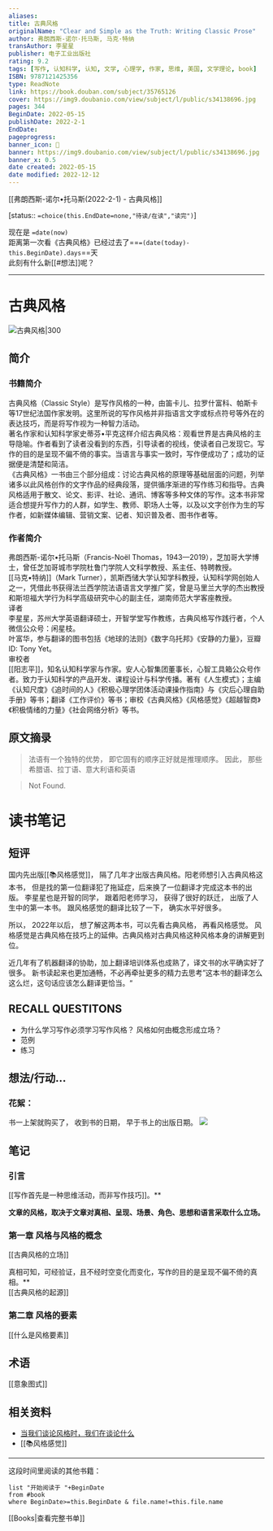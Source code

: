 ```yaml
---
aliases: 
title: 古典风格
originalName: "Clear and Simple as the Truth: Writing Classic Prose"
author: 弗朗西斯-诺尔·托马斯, 马克·特纳
transAuthor: 李星星
publisher: 电子工业出版社
rating: 9.2
tags: [写作, 认知科学, 认知, 文学, 心理学, 作家, 思维, 美国, 文学理论, book]
ISBN: 9787121425356
type: ReadNote
link: https://book.douban.com/subject/35765126
cover: https://img9.doubanio.com/view/subject/l/public/s34138696.jpg
pages: 344
BeginDate: 2022-05-15
publishDate: 2022-2-1
EndDate:
pageprogress:
banner_icon: 📖
banner: https://img9.doubanio.com/view/subject/l/public/s34138696.jpg
banner_x: 0.5
date created: 2022-05-15
date modified: 2022-12-12
---
```


[[弗朗西斯-诺尔•托马斯(2022-2-1) - 古典风格]]

 

[status:: `=choice(this.EndDate=none,"待读/在读","读完")`]

现在是 `=date(now)`  
距离第一次看《古典风格》已经过去了==`=(date(today)-this.BeginDate).days`==天  
此刻有什么新[[#想法]]呢？

---

# 古典风格

![古典风格|300](https://img9.doubanio.com/view/subject/l/public/s34138696.jpg)

## 简介

### 书籍简介

古典风格（Classic Style）是写作风格的一种，由笛卡儿、拉罗什富科、帕斯卡等17世纪法国作家发明。这里所说的写作风格并非指语言文字或标点符号等外在的表达技巧，而是将写作视为一种智力活动。  
著名作家和认知科学家史蒂芬•平克这样介绍古典风格：观看世界是古典风格的主导隐喻。作者看到了读者没看到的东西，引导读者的视线，使读者自己发现它。写作的目的是呈现不偏不倚的事实。当语言与事实一致时，写作便成功了；成功的证据便是清楚和简洁。  
《古典风格》一书由三个部分组成：讨论古典风格的原理等基础层面的问题，列举诸多以此风格创作的文字作品的经典段落，提供循序渐进的写作练习和指导。古典风格适用于散文、论文、影评、社论、通讯、博客等多种文体的写作。这本书非常适合想提升写作力的人群，如学生、教师、职场人士等，以及以文字创作为生的写作者，如新媒体编辑、营销文案、记者、知识普及者、图书作者等。

### 作者简介

弗朗西斯-诺尔•托马斯（Francis-Noël Thomas，1943—2019），芝加哥大学博士，曾任芝加哥城市学院杜鲁门学院人文科学教授、系主任、特聘教授。  
[[马克•特纳]]（Mark Turner），凯斯西储大学认知学科教授，认知科学网创始人之一，凭借此书获得法兰西学院法语语言文学推广奖，曾是马里兰大学的杰出教授和斯坦福大学行为科学高级研究中心的副主任，湖南师范大学客座教授。  
译者  
李星星，苏州大学英语翻译硕士，开智学堂写作教练，古典风格写作践行者，个人微信公众号：闲星枝。  
叶富华，参与翻译的图书包括《地球的法则》《数字乌托邦》《安静的力量》，豆瓣ID: Tony Yet。  
审校者  
[[阳志平]]，知名认知科学家与作家。安人心智集团董事长，心智工具箱公众号作者。致力于认知科学的产品开发、课程设计与科学传播。著有《人生模式》；主编《认知尺度》《追时间的人》《积极心理学团体活动课操作指南》与《灾后心理自助手册》等书；翻译《工作评价》等书；审校《古典风格》《风格感觉》《超越智商》《积极情绪的力量》《社会网络分析》等书。

## 原文摘录

> 法语有一个独特的优势， 即它固有的顺序正好就是推理顺序。 因此， 那些希腊语、拉丁语、意大利语和英语

> Not Found.

# 读书笔记

## 短评

国内先出版[[📚风格感觉]]， 隔了几年才出版古典风格。阳老师想引入古典风格这本书， 但是找的第一位翻译犯了拖延症，后来换了一位翻译才完成这本书的出版。 李星星也是开智的同学， 跟着阳老师学习， 获得了很好的跃迁， 出版了人生中的第一本书。 跟风格感觉的翻译比较了一下， 确实水平好很多。 

所以， 2022年以后， 想了解这两本书，可以先看古典风格， 再看风格感觉。 风格感觉是古典风格在技巧上的延伸。古典风格对古典风格这种风格本身的讲解更到位。 

近几年有了机器翻译的协助，加上翻译培训体系也成熟了，译文书的水平确实好了很多。 新书读起来也更加通畅，不必再牵扯更多的精力去思考”这本书的翻译怎么这么烂，这句话应该怎么翻译更恰当。“

## RECALL QUESTITONS

- 为什么学习写作必须学习写作风格？ 风格如何由概念形成立场？
- 范例
- 练习

## 想法/行动…
### 花絮：
书一上架就购买了， 收到书的日期， 早于书上的出版日期。 
![](https://xxpic.oss-cn-qingdao.aliyuncs.com/pic/CD801A24-39C0-4C01-BE61-8917FF722229_1_105_c.jpeg)

## 笔记

### 引言

[[写作首先是一种思维活动，而非写作技巧]]。**

**文章的风格，取决于文章对真相、呈现、场景、角色、思想和语言采取什么立场。**

### 第一章 风格与风格的概念

[[古典风格的立场]]

真相可知，可经验证，且不经时空变化而变化，写作的目的是呈现不偏不倚的真相。**  
[[古典风格的起源]]

### 第二章 风格的要素

[[什么是风格要素]]

## 术语

[[意象图式]]

## 相关资料

- [当我们谈论风格时，我们在谈论什么](https://mp.weixin.qq.com/s/fX6PBDZ8pavAgJrpCMqiHg)
- [[📚风格感觉]]
---

这段时间里阅读的其他书籍：

```dataview
list "开始阅读于 "+BeginDate
from #book 
where BeginDate>=this.BeginDate & file.name!=this.file.name
```

[[Books|查看完整书单]]
